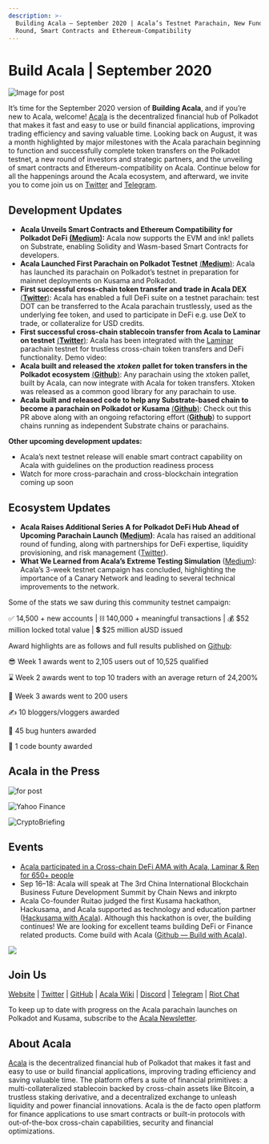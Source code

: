 ```yaml
---
description: >-
  Building Acala — September 2020 | Acala’s Testnet Parachain, New Funding
  Round, Smart Contracts and Ethereum-Compatibility
---
```


# Build Acala \| September 2020

![Image for post](https://miro.medium.com/max/1600/0*rPcIWxu2NiMMUEpU)

It’s time for the September 2020 version of **Building Acala**, and if you’re new to Acala, welcome! [Acala](http://acala.network/) is the decentralized financial hub of Polkadot that makes it fast and easy to use or build financial applications, improving trading efficiency and saving valuable time. Looking back on August, it was a month highlighted by major milestones with the Acala parachain beginning to function and successfully complete token transfers on the Polkadot testnet, a new round of investors and strategic partners, and the unveiling of smart contracts and Ethereum-compatibility on Acala. Continue below for all the happenings around the Acala ecosystem, and afterward, we invite you to come join us on [Twitter](https://twitter.com/acalanetwork) and [Telegram](https://t.me/AcalaOfficial).

## **Development Updates** <a id="698b"></a>

* **Acala Unveils Smart Contracts and Ethereum Compatibility for Polkadot DeFi** [**\(Medium\)**](https://medium.com/acalanetwork/acala-unveils-smart-contracts-and-ethereum-compatibility-for-polkadot-defi-588b3891e53d)**:** Acala now supports the EVM and ink! pallets on Substrate, enabling Solidity and Wasm-based Smart Contracts for developers.
* **Acala Launched First Parachain on Polkadot Testnet** [\(**Medium**\)](https://medium.com/acalanetwork/acala-launches-the-1st-parachain-on-polkadot-testnet-682c02bad08b): Acala has launched its parachain on Polkadot’s testnet in preparation for mainnet deployments on Kusama and Polkadot.
* **First successful cross-chain token transfer and trade in Acala DEX** [\(**Twitter**\)](https://twitter.com/AcalaNetwork/status/1297851737525481473?s=20): Acala has enabled a full DeFi suite on a testnet parachain: test DOT can be transferred to the Acala parachain trustlessly, used as the underlying fee token, and used to participate in DeFi e.g. use DeX to trade, or collateralize for USD credits.
* **First successful cross-chain stablecoin transfer from Acala to Laminar on testnet** [\(**Twitter**\)](https://twitter.com/bettechentt/status/1298768242333237248?s=20): Acala has been integrated with the [Laminar](https://www.laminar.one/) parachain testnet for trustless cross-chain token transfers and DeFi functionality. Demo video:
* **Acala built and released the** _**xtoken**_ **pallet for token transfers in the Polkadot ecosystem** [\(**Github**\)](https://github.com/open-web3-stack/open-runtime-module-library/tree/rococo/xtokens): Any parachain using the xtoken pallet, built by Acala, can now integrate with Acala for token transfers. Xtoken was released as a common good library for any parachain to use.
* **Acala built and released code to help any Substrate-based chain to become a parachain on Polkadot or Kusama** [\(**Github**\)](https://github.com/AcalaNetwork/Acala/pull/362): Check out this PR above along with an ongoing refactoring effort \([**Github**](https://github.com/AcalaNetwork/Acala/compare/rococo-rc6)\) to support chains running as independent Substrate chains or parachains.

**Other upcoming development updates:**

* Acala’s next testnet release will enable smart contract capability on Acala with guidelines on the production readiness process
* Watch for more cross-parachain and cross-blockchain integration coming up soon

## **Ecosystem Updates** <a id="4253"></a>

* **Acala Raises Additional Series A for Polkadot DeFi Hub Ahead of Upcoming Parachain Launch \(**[**Medium**](https://medium.com/acalanetwork/acala-raises-additional-series-a-for-polkadot-defi-hub-ahead-of-upcoming-parachain-launch-22fdee9c2be9)**\)**: Acala has raised an additional round of funding, along with partnerships for DeFi expertise, liquidity provisioning, and risk management \([Twitter](https://twitter.com/bettechentt/status/1299497896207773696?s=20)\).
* **What We Learned from Acala’s Extreme Testing Simulation** \([Medium](https://medium.com/acalanetwork/what-we-learned-from-acalas-extreme-testing-simulation-5ef5769a0902)\): Acala’s 3-week testnet campaign has concluded, highlighting the importance of a Canary Network and leading to several technical improvements to the network.

Some of the stats we saw during this community testnet campaign:

✅ 14,500 + new accounts \| ⛓️ 140,000 + meaningful transactions \| 💰 $52 million locked total value \| 💲 $25 million aUSD issued

Award highlights are as follows and full results published on [Github](https://github.com/AcalaNetwork/Acala/wiki/W.-Contribution-&-Rewards#season-3-prize-giving):

😎 Week 1 awards went to 2,105 users out of 10,525 qualified

⌛ Week 2 awards went to top 10 traders with an average return of 24,200%

🌋 Week 3 awards went to 200 users

✍️ 10 bloggers/vloggers awarded

🐞 45 bug hunters awarded

🤖️ 1 code bounty awarded

## **Acala in the Press** <a id="b12e"></a>

![for post](https://miro.medium.com/max/2576/1*v2Ndsw3UwNTj0EhQNbFykw.png)

![Yahoo Finance](https://miro.medium.com/max/2562/1*z4iztwspAQT0KgfGt4jp_w.png)

![CryptoBriefing](https://miro.medium.com/max/2274/1*ZA2JHJmNc15TXwClrwE_GQ.png)

## **Events** <a id="733d"></a>

* [Acala participated in a Cross-chain DeFi AMA with Acala, Laminar & Ren for 650+ people](https://twitter.com/AcalaNetwork/status/1295477682214338560?s=20)
* Sep 16–18: Acala will speak at The 3rd China International Blockchain Business Future Development Summit by Chain News and inkrpto
* Acala Co-founder Ruitao judged the first Kusama hackathon, Hackusama, and Acala supported as technology and education partner \([Hackusama with Acala](https://medium.com/acalanetwork/hackusama-ea1ddf3e945a)\). Although this hackathon is over, the building continues! We are looking for excellent teams building DeFi or Finance related products. Come build with Acala \([Github — Build with Acala](https://github.com/AcalaNetwork/Acala/wiki/U.-Build-with-Acala)\).

![](https://miro.medium.com/max/1358/0*qMAanMu2kGLUXByX)

## Join Us <a id="d0df"></a>

[Website](https://acala.network/) \| [Twitter](https://twitter.com/AcalaNetwork) \| [GitHub](https://github.com/AcalaNetwork/Acala) \| [Acala Wiki](https://github.com/AcalaNetwork/Acala/wiki) \| [Discord](https://discord.gg/vdbFVCH) \| [Telegram](https://t.me/acalaofficial) \| [Riot Chat](https://riot.im/app/#/room/#acala:matrix.org)

To keep up to date with progress on the Acala parachain launches on Polkadot and Kusama, subscribe to the [Acala Newsletter](https://share.hsforms.com/1X9RxkXk-R62I0VNbATaDXw4h8qc).

## **About Acala** <a id="09a1"></a>

[Acala](http://acala.network/) is the decentralized financial hub of Polkadot that makes it fast and easy to use or build financial applications, improving trading efficiency and saving valuable time. The platform offers a suite of financial primitives: a multi-collateralized stablecoin backed by cross-chain assets like Bitcoin, a trustless staking derivative, and a decentralized exchange to unleash liquidity and power financial innovations. Acala is the de facto open platform for finance applications to use smart contracts or built-in protocols with out-of-the-box cross-chain capabilities, security and financial optimizations.

